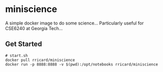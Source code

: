 # miniscience
A simple docker image to do some science... Particularly useful for CSE6240 at Georgia Tech...

## Get Started

```
# start.sh
docker pull rricard/miniscience
docker run -p 8888:8888 -v $(pwd):/opt/notebooks rricard/miniscience
```
